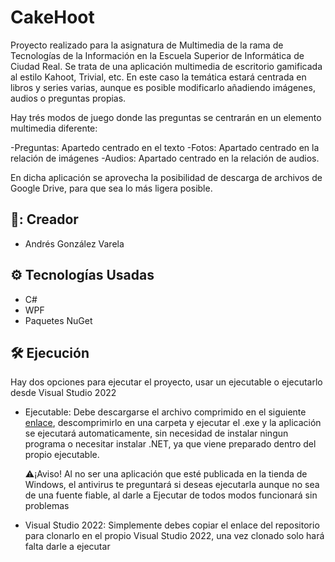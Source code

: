 # CakeHoot

Proyecto realizado para la asignatura de Multimedia de la rama de Tecnologías de la Información en la Escuela Superior de Informática de Ciudad Real. Se trata de una aplicación multimedia de escritorio
gamificada al estilo Kahoot, Trivial, etc. En este caso la temática estará centrada en libros y series varias, aunque es posible modificarlo añadiendo imágenes, audios o preguntas propias. 

Hay trés modos de juego donde las preguntas se centrarán en un elemento multimedia diferente:

-Preguntas: Apartedo centrado en el texto
-Fotos: Apartado centrado en la relación de imágenes
-Audios: Apartado centrado en la relación de audios.

En dicha aplicación se aprovecha la posibilidad de descarga de archivos de Google Drive, para que sea lo más ligera posible.

## 🧍: Creador

- Andrés González Varela

## ⚙️ Tecnologías Usadas

- C#
- WPF
- Paquetes NuGet

## 🛠️ Ejecución

Hay dos opciones para ejecutar el proyecto, usar un ejecutable o ejecutarlo desde Visual Studio 2022

- Ejecutable:
    Debe descargarse el archivo comprimido en el siguiente [enlace](https://drive.google.com/file/d/1mHEctW3jXBM_AP0XVVaUQrZVNqoH3fvQ/view?usp=sharing), descomprimirlo en una carpeta y ejecutar el .exe y la aplicación se ejecutará automaticamente, sin necesidad de instalar ningun programa o necesitar instalar .NET, ya que viene preparado dentro del propio ejecutable.
  
  ⚠️¡Aviso!
    Al no ser una aplicación que esté publicada en la tienda de Windows, el antivirus te preguntará si deseas ejecutarla aunque no sea de una fuente fiable, al darle a Ejecutar de todos modos funcionará sin problemas
  
- Visual Studio 2022:
    Simplemente debes copiar el enlace del repositorio para clonarlo en el propio Visual Studio 2022, una vez clonado solo hará falta darle a ejecutar
  
